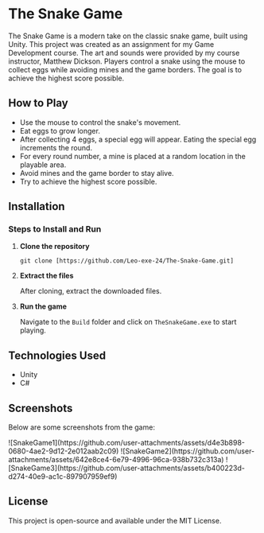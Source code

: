<h1>The Snake Game</h1>
    <p>The Snake Game is a modern take on the classic snake game, built using Unity. This project was created as an assignment for my Game Development course. The art and sounds were provided by my course instructor, Matthew Dickson. Players control a snake using the mouse to collect eggs while avoiding mines and the game borders. The goal is to achieve the highest score possible.</p>
    
<h2>How to Play</h2>
    <ul>
        <li>Use the mouse to control the snake's movement.</li>
        <li>Eat eggs to grow longer.</li>
        <li>After collecting 4 eggs, a special egg will appear. Eating the special egg increments the round.</li>
        <li>For every round number, a mine is placed at a random location in the playable area.</li>
        <li>Avoid mines and the game border to stay alive.</li>
        <li>Try to achieve the highest score possible.</li>
    </ul>
    
<h2>Installation</h2>
    <h3>Steps to Install and Run</h3>
    <ol>
        <li><strong>Clone the repository</strong></li>
        <pre><code>git clone [https://github.com/Leo-exe-24/The-Snake-Game.git]</code></pre>
        <li><strong>Extract the files</strong></li>
        <p>After cloning, extract the downloaded files.</p>
        <li><strong>Run the game</strong></li>
        <p>Navigate to the <code>Build</code> folder and click on <code>TheSnakeGame.exe</code> to start playing.</p>
    </ol>
    
<h2>Technologies Used</h2>
    <ul>
        <li>Unity</li>
        <li>C#</li>
    </ul>
    
<h2>Screenshots</h2>
    <p>Below are some screenshots from the game:</p>
    ![SnakeGame1](https://github.com/user-attachments/assets/d4e3b898-0680-4ae2-9d12-2e012aab2c09)
    ![SnakeGame2](https://github.com/user-attachments/assets/642e8ce4-6e79-4996-96ca-938b732c313a)
    ![SnakeGame3](https://github.com/user-attachments/assets/b400223d-d274-40e9-ac1c-897907959ef9)

    
<h2>License</h2>
    <p>This project is open-source and available under the MIT License.</p>

